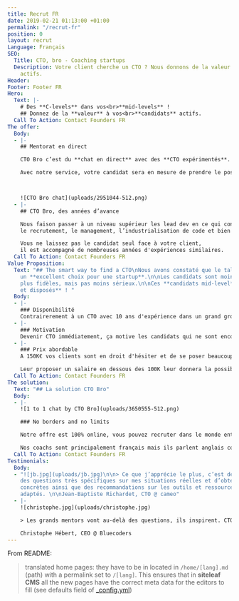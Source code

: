 ```yaml
---
title: Recrut FR
date: 2019-02-21 01:13:00 +01:00
permalink: "/recrut-fr"
position: 0
layout: recrut
Language: Français
SEO:
  Title: CTO, bro - Coaching startups
  Description: Votre client cherche un CTO ? Nous donnons de la valeur à vos candidats
    actifs.
Header: 
Footer: Footer FR
Hero:
  Text: |-
    # Des **C-levels** dans vos<br>**mid-levels** !
    ## Donnez de la **valeur** à vos<br>**candidats** actifs.
  Call To Action: Contact Founders FR
The offer:
  Body:
  - |-
    ## Mentorat en direct

    CTO Bro c’est du **chat en direct** avec des **CTO expérimentés**.

    Avec notre service, votre candidat sera en mesure de prendre le poste de CTO que vos clients proposent.



    ![CTO Bro chat](uploads/2951044-512.png)
  - |-
    ## CTO Bro, des années d’avance

    Nous faison passer à un niveau supérieur les lead dev en ce qui concerne
    le recrutement, le management, l’industrialisation de code et bien plus.

    Vous ne laissez pas le candidat seul face à votre client,
    il est accompagné de nombreuses années d'expériences similaires.
  Call To Action: Contact Founders FR
Value Proposition:
  Text: "## The smart way to find a CTO\nNous avons constaté que le talent brut est
    un **excellent choix pour une startup**.\n\nLes candidats sont moins chers et
    plus fidèles, mais pas moins sérieux.\n\nCes **candidats mid-level** sont **disponibles
    et disposés** ! "
  Body:
  - |-
    ### Disponibilité
    Contrairerement à un CTO avec 10 ans d'expérience dans un grand groupe, vos candidats mid-level sont encore dans une dynamique de trouver un meilleur poste.
  - |-
    ### Motivation
    Devenir CTO immédiatement, ça motive les candidats qui ne sont encore "que" lead dev. Donnez leur cette chance, ils vous donneront tout ce qu'ils ont !
  - |-
    ### Prix abordable
    A 150K€ vos clients sont en droit d'hésiter et de se poser beaucoup de questions.

    Leur proposer un salaire en dessous des 100K leur donnera la possibilité de se lancer plus rapidement.
  Call To Action: Contact Founders FR
The solution:
  Text: "## La solution CTO Bro"
  Body:
  - |-
    ![1 to 1 chat by CTO Bro](uploads/3650555-512.png)

    ### No borders and no limits

    Notre offre est 100% online, vous pouvez recruter dans le monde entier, et même pour les postes en remote.

    Nos coachs sont principalement français mais ils parlent anglais courrement, comme toute personne à un poste de ce calibre.
  Call To Action: Contact Founders FR
Testimonials:
  Body:
  - "![jb.jpg](uploads/jb.jpg)\n\n> Ce que j’apprécie le plus, c’est de pouvoir poser
    des questions très spécifiques sur mes situations réelles et d’obtenir des solutions
    concrètes ainsi que des recommandations sur les outils et ressources les plus
    adaptés. \n\nJean-Baptiste Richardet, CTO @ cameo"
  - |-
    ![christophe.jpg](uploads/christophe.jpg)

    > Les grands mentors vont au-delà des questions, ils inspirent. CTO Bro est une solution qui apporte autant aux mentors qu’aux mentorés dans la mise en relation et le développement des compétences.

    Christophe Hébert, CEO @ Bluecoders
---
```


From README:

> translated home pages: they have to be in located in `/home/[lang].md` (path) with a permalink set to `/[lang]`. This ensures that in **siteleaf CMS** all the new pages have the correct meta data for the editors to fill (see defaults field of [_config.yml](./_config.yml))



